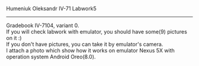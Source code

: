 Humeniuk Oleksandr IV-71 Labwork5<hr>
Gradebook IV-7104, variant 0.<br />
If you will check labwork with emulator, you should have some(9) pictures on it :)<br />
If you don't have pictures, you can take it by emulator's camera.<br />
I attach a photo which show how it works on emulator Nexus 5X with operation system Android Oreo(8.0).
